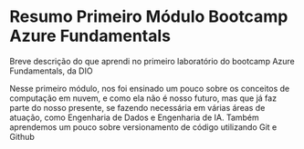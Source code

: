 # Resumo Primeiro Módulo Bootcamp Azure Fundamentals
Breve descrição do que aprendi no primeiro laboratório do bootcamp Azure Fundamentals, da DIO

Nesse primeiro módulo, nos foi ensinado um pouco sobre os conceitos de computação em nuvem, e como ela não é nosso futuro, mas que já faz parte do nosso presente, se fazendo necessária em várias áreas de atuação, como Engenharia de Dados e Engenharia de IA. Também aprendemos um pouco sobre versionamento de código utilizando Git e Github
